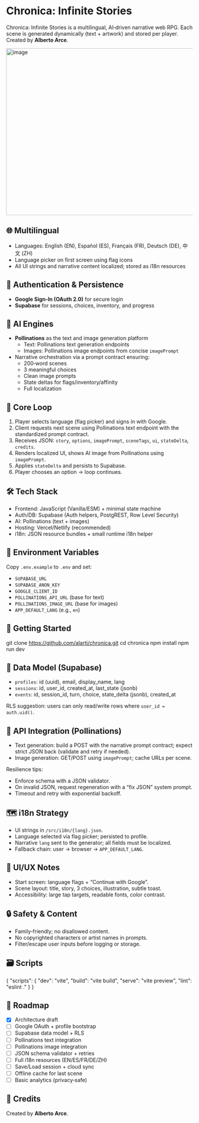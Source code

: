 # Chronica: Infinite Stories

Chronica: Infinite Stories is a multilingual, AI‑driven narrative web RPG. Each scene is generated dynamically (text + artwork) and stored per player.  
Created by **Alberto Arce**.

<img width="781" height="450" alt="image" src="https://github.com/user-attachments/assets/97d3f4fb-fe3c-4b2a-966f-7b220aac84cf" />


## 🌐 Multilingual
- Languages: English (EN), Español (ES), Français (FR), Deutsch (DE), 中文 (ZH)
- Language picker on first screen using flag icons
- All UI strings and narrative content localized; stored as i18n resources

## 🔐 Authentication & Persistence
- **Google Sign‑In (OAuth 2.0)** for secure login
- **Supabase** for sessions, choices, inventory, and progress

## 🤖 AI Engines
- **Pollinations** as the text and image generation platform
  - Text: Pollinations text generation endpoints
  - Images: Pollinations image endpoints from concise `imagePrompt`
- Narrative orchestration via a prompt contract ensuring:
  - 200‑word scenes
  - 3 meaningful choices
  - Clean image prompts
  - State deltas for flags/inventory/affinity
  - Full localization

## 🧩 Core Loop
1. Player selects language (flag picker) and signs in with Google.
2. Client requests next scene using Pollinations text endpoint with the standardized prompt contract.
3. Receives JSON: `story`, `options`, `imagePrompt`, `sceneTags`, `ui`, `stateDelta`, `credits`.
4. Renders localized UI, shows AI image from Pollinations using `imagePrompt`.
5. Applies `stateDelta` and persists to Supabase.
6. Player chooses an option → loop continues.

## 🛠 Tech Stack
- Frontend: JavaScript (Vanilla/ESM) + minimal state machine
- Auth/DB: Supabase (Auth helpers, PostgREST, Row Level Security)
- AI: Pollinations (text + images)
- Hosting: Vercel/Netlify (recommended)
- i18n: JSON resource bundles + small runtime i18n helper


## 🔧 Environment Variables
Copy `.env.example` to `.env` and set:
- `SUPABASE_URL`
- `SUPABASE_ANON_KEY`
- `GOOGLE_CLIENT_ID`
- `POLLINATIONS_API_URL` (base for text)
- `POLLINATIONS_IMAGE_URL` (base for images)
- `APP_DEFAULT_LANG` (e.g., `en`)

## 🚀 Getting Started
git clone https://github.com/alarti/chronica.git
cd chronica
npm install
npm run dev

## 🧪 Data Model (Supabase)
- `profiles`: id (uuid), email, display_name, lang
- `sessions`: id, user_id, created_at, last_state (jsonb)
- `events`: id, session_id, turn, choice, state_delta (jsonb), created_at

RLS suggestion: users can only read/write rows where `user_id = auth.uid()`.

## 🔌 API Integration (Pollinations)
- Text generation: build a POST with the narrative prompt contract; expect strict JSON back (validate and retry if needed).
- Image generation: GET/POST using `imagePrompt`; cache URLs per scene.

Resilience tips:
- Enforce schema with a JSON validator.
- On invalid JSON, request regeneration with a “fix JSON” system prompt.
- Timeout and retry with exponential backoff.

## 🗺️ i18n Strategy
- UI strings in `/src/i18n/{lang}.json`.
- Language selected via flag picker; persisted to profile.
- Narrative `lang` sent to the generator; all fields must be localized.
- Fallback chain: user → browser → `APP_DEFAULT_LANG`.

## 🧱 UI/UX Notes
- Start screen: language flags + “Continue with Google”.
- Scene layout: title, story, 3 choices, illustration, subtle toast.
- Accessibility: large tap targets, readable fonts, color contrast.

## 🔒 Safety & Content
- Family‑friendly; no disallowed content.
- No copyrighted characters or artist names in prompts.
- Filter/escape user inputs before logging or storage.

## 🗃️ Scripts
{
"scripts": {
"dev": "vite",
"build": "vite build",
"serve": "vite preview",
"lint": "eslint ."
}
}

## 📌 Roadmap
- [x] Architecture draft
- [ ] Google OAuth + profile bootstrap
- [ ] Supabase data model + RLS
- [ ] Pollinations text integration
- [ ] Pollinations image integration
- [ ] JSON schema validator + retries
- [ ] Full i18n resources (EN/ES/FR/DE/ZH)
- [ ] Save/Load session + cloud sync
- [ ] Offline cache for last scene
- [ ] Basic analytics (privacy‑safe)

## 📝 Credits
Created by **Alberto Arce**.

